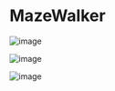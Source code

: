 # MazeWalker

![image](https://github.com/user-attachments/assets/37bbcb71-ab79-4e7e-913d-3684c9b6c6b9)

![image](https://github.com/user-attachments/assets/6600cab6-bcb9-429c-ae6c-209bf26b3209)

![image](https://github.com/user-attachments/assets/ffbea6d1-e404-4db7-8392-03d5b34cd978)



